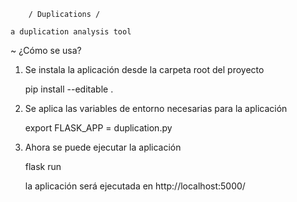 		/ Duplications /
		
	a duplication analysis tool

  ~ ¿Cómo se usa?

  1. Se instala la aplicación desde la carpeta root del proyecto

     pip install --editable .

  2. Se aplica las variables de entorno necesarias para la aplicación
     
     export FLASK_APP = duplication.py

  3. Ahora se puede ejecutar la aplicación
     
     flask run

     la aplicación será ejecutada en
     http://localhost:5000/
